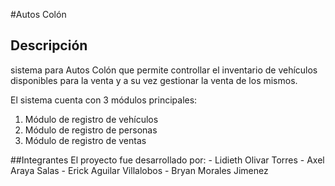 #Autos Colón

## Descripción
sistema para Autos Colón que permite controllar el inventario de vehículos disponibles para la venta y a su vez gestionar la venta de los mismos.

El sistema cuenta con 3 módulos principales:
1. Módulo de registro de vehículos
2. Módulo de registro de personas
3. Módulo de registro de ventas

##Integrantes
El proyecto fue desarrollado por:
	- Lidieth Olivar Torres
	- Axel Araya Salas
	- Erick Aguilar Villalobos
	- Bryan Morales Jimenez